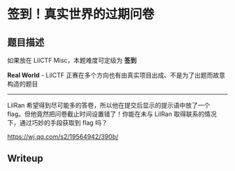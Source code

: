 # 签到！真实世界的过期问卷

## 题目描述

如果放在 LilCTF Misc，本题难度可定级为 **签到**

**Real World** - LilCTF 正赛在多个方向也有由真实项目出成、不是为了出题而故意构造的题目

---

LilRan 希望得到尽可能多的答卷，所以他在提交后显示的提示语中放了一个 flag。但他竟然把问卷截止时间设置错了！你能在未与 LilRan 取得联系的情况下，通过巧妙的手段获取到 flag 吗？

https://wj.qq.com/s2/19564942/390b/

## Writeup

